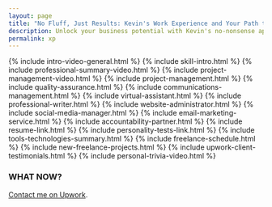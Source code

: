 ```yaml
---
layout: page
title: "No Fluff, Just Results: Kevin's Work Experience and Your Path to Progress"
description: Unlock your business potential with Kevin's no-nonsense approach to project management and virtual assistance. Embrace success, real progress, and tangible results.
permalink: xp
---
```

{% include intro-video-general.html %}
{% include skill-intro.html %}
{% include professional-summary-video.html %}
{% include project-management-video.html %}
{% include project-management.html %}
{% include quality-assurance.html %}
{% include communications-management.html %}
{% include virtual-assistant.html %}
{% include professional-writer.html %}
{% include website-administrator.html %}
{% include social-media-manager.html %}
{% include email-marketing-service.html %}
{% include accountability-partner.html %}
{% include resume-link.html %}
{% include personality-tests-link.html %}
{% include tools-technologies-summary.html %}
{% include freelance-schedule.html %}
{% include new-freelance-projects.html %} 
{% include upwork-client-testimonials.html %}
{% include personal-trivia-video.html %}

<h3>WHAT NOW?</h3>
<p><a href="https://www.upwork.com/o/profiles/users/_~0173d4ebd3d5f0b659/">Contact me on Upwork</a>.</p>
